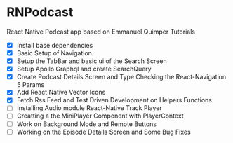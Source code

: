 # RNPodcast

React Native Podcast app based on Emmanuel Quimper Tutorials

- [x] Install base dependencies
- [x] Basic Setup of Navigation
- [x] Setup the TabBar and basic ui of the Search Screen
- [x] Setup Apollo Graphql and create SearchQuery
- [x] Create Podcast Details Screen and Type Checking the React-Navigation 5 Params
- [x] Add React Native Vector Icons
- [x] Fetch Rss Feed and Test Driven Development on Helpers Functions
- [ ] Installing Audio module React-Native Track Player
- [ ] Creatting a the MiniPlayer Component with PlayerContext
- [ ] Work on Background Mode and Remote Buttons
- [ ] Working on the Episode Details Screen and Some Bug Fixes
